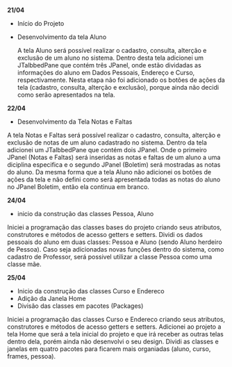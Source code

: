 **21/04**

* Início do Projeto
* Desenvolvimento da tela Aluno

  A tela Aluno será possível realizar o cadastro, consulta, alterção e exclusão de um aluno no sistema. Dentro desta tela adicionei um JTalbbedPane que contém três JPanel, onde estão dividadas as informações do aluno em Dados Pessoais, Endereço e Curso, respectivamente. 
  Nesta etapa não foi adicionado os botões de ações da tela (cadastro, consulta, alterção e exclusão), porque ainda não decidi como serão apresentados na tela.
  
 **22/04**
 
 * Desenvolvimento da Tela Notas e Faltas
 
  A tela Notas e Faltas será possível realizar o cadastro, consulta, alterção e exclusão de notas de um aluno cadastrado no sistema. Dentro da tela adicionei um JTalbbedPane que contém dois JPanel. Onde o primeiro JPanel (Notas e Faltas) será inseridas as notas e faltas de um aluno a uma diciplina especifica e o segundo JPanel (Boletim) será mostradas as notas do aluno.
  Da mesma forma que a tela Aluno não adicionei os botões de ações da tela e não defini como será apresentada todas as notas do aluno no JPanel Boletim, então ela continua em branco.
  
  **24/04**
  
  * inicio da construção das classes Pessoa, Aluno
  
   Iniciei a programação das classes bases do projeto criando seus atributos, construtores e métodos de acesso getters e setters. Dividi os dados pessoais do aluno em duas classes: Pessoa e Aluno (sendo Aluno herdeiro de Pessoa). Caso seja adicionadas novas funções dentro do sistema, como cadastro de Professor, será possivel utilizar a classe Pessoa como uma classe mãe.  
   
  **25/04**
  
  * Inicio da construção das classes Curso e Endereco
  * Adição da Janela Home
  * Divisão das classes em pacotes (Packages)
  
  Iniciei a programação das classes Curso e Endereco criando seus atributos, construtores e métodos de acesso getters e setters. Adicionei ao projeto a tela Home que será a tela inicial do projeto e que irá receber as outras telas dentro dela, porém ainda não desenvolvi o seu design. Dividi as classes e janelas em quatro pacotes para ficarem mais organiadas (aluno, curso, frames, pessoa).
   
